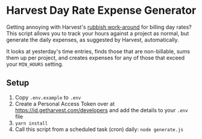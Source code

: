 # Harvest Day Rate Expense Generator

Getting annoying with Harvest's [rubbish work-around](https://support.getharvest.com/hc/en-us/articles/360048181872-How-do-I-track-day-rates-in-Harvest-) for billing day rates? 
This script allows you to track your hours against a project as normal, but generate 
the daily expenses, as suggested by Harvest, automatically.

It looks at yesterday's time entries, finds those that are non-billable, sums them 
up per project, and creates expenses for any of those that exceed your `MIN_HOURS` setting.

## Setup
1. Copy `.env.example` to `.env`
1. Create a Personal Access Token over at https://id.getharvest.com/developers and add the details to your `.env` file
1. `yarn install`   
1. Call this script from a scheduled task (cron) daily: `node generate.js`
